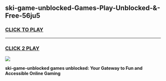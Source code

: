 
## ski-game-unblocked-Games-Play-Unblocked-&-Free-56ju5
<h3>
<a href="https://premium76.site?title=ski-game-unblocked&ref=24A">CLICK TO PLAY</a></h3>
<hr>

<h3>
<a href="https://premium76.site?title=ski-game-unblocked&ref=24A">CLICK 2 PLAY</a>
  
</h3>

<a href="https://premium76.site?title=ski-game-unblocked&ref=24A"><img src="https://clearcache.store/games.png"></a>


**ski-game-unblocked games unblocked: Your Gateway to Fun and Accessible Online Gaming**
